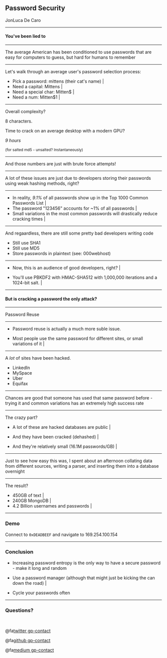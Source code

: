 ## Password Security

JonLuca De Caro

---

#### You've been lied to

---

The average American has been conditioned to use passwords that are easy for computers to guess, but hard for humans to remember

---

Let's walk through an average user's password selection process: 

- Pick a password: mittens (their cat's name) |
- Need a capital: Mittens |
- Need a special char: Mitten$ |
- Need a num: Mitten$1 |

---

Overall complexity? 

8 characters. 

Time to crack on an average desktop with a modern GPU? 

*9 hours* <p style="font-size: 12px">(for salted md5 - unsalted? Instantaneously)</p>

---

And those numbers are just with brute force attempts!

---

A lot of these issues are just due to developers storing their passwords using weak hashing methods, right?

---

- In reality, *9.1%* of all passwords show up in the Top 1000 Common Passwords List |
- The password "123456" accounts for ~1% of all passwords |
- Small variations in the most common passwords will drastically reduce cracking times | 

---

And regaardless, there are still some pretty bad developers writing code

- Still use SHA1
- Still use MD5
- Store passwords in plaintext (see: 000webhost)

---

- Now, this is an audience of good developers, right? |

- You'll use PBKDF2 with HMAC-SHA512 with 1,000,000 iterations and a 1024-bit salt. |

---

#### But is cracking a password the only attack?

---

Password Reuse

--- 

- Password reuse is actually a much more suble issue.

- Most people use the same password for different sites, or small variations of it |

---

A *lot* of sites have been hacked. 

- LinkedIn 
- MySpace
- Uber 
- Equifax

---

Chances are good that someone has used that same password before - trying it and common variations has an extremely high success rate

---

The crazy part?

- A lot of these are hacked databases are public |

- And they have been cracked (dehashed) |

- And they're relatively small (16.1M passwords/GB) |

---

Just to see how easy this was, I spent about an afternoon collating data from different sources, writing a parser, and inserting them into a database overnight

---
The result?

- 450GB of text |
- 240GB MongoDB |
- 4.2 Billion usernames and passwords |

---

### Demo

Connect to `0xDEADBEEF` and navigate to 169.254.100.154

---

### Conclusion

- Increasing password entropy is the only way to have a secure password - make it long and random

- Use a password manager (although that might just be kicking the can down the road) |

- Cycle your passwords often

---


### Questions?

<br>

@fa[twitter gp-contact](@jonlucadecaro)

@fa[github gp-contact](jonluca)

@fa[medium gp-contact](@jonluca)